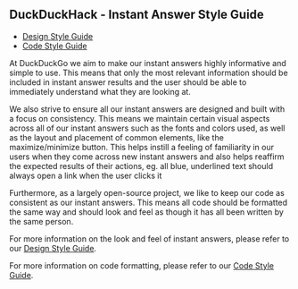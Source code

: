 ## DuckDuckHack - Instant Answer Style Guide

- [Design Style Guide](http://duck.co/duckduckhack/design_styleguide)
- [Code Style Guide](http://duck.co/duckduckhack/code_styleguide) 

At DuckDuckGo we aim to make our instant answers highly informative and simple to use. This means that only the most relevant information should be included in instant answer results and the user should be able to immediately understand what they are looking at.
<!-- /summary -->
We also strive to ensure all our instant answers are designed and built with a focus on consistency. This means we maintain certain visual aspects across all of our instant answers such as the fonts and colors used, as well as the layout and placement of common elements, like the maximize/minimize button. This helps instill a feeling of familiarity in our users when they come across new instant answers and also helps reaffirm the expected results of their actions, eg. all blue, underlined text should always open a link when the user clicks it

Furthermore, as a largely open-source project, we like to keep our code as consistent as our instant answers. This means all code should be formatted the same way and should look and feel as though it has all been written by the same person.

For more information on the look and feel of instant answers, please refer to our [Design Style Guide](https://github.com/duckduckgo/duckduckgo-documentation/blob/master/duckduckhack/styleguides/design_styleguide.md).

For more information on code formatting, please refer to our [Code Style Guide](https://github.com/duckduckgo/duckduckgo-documentation/blob/master/duckduckhack/styleguides/code_styleguide.md).
